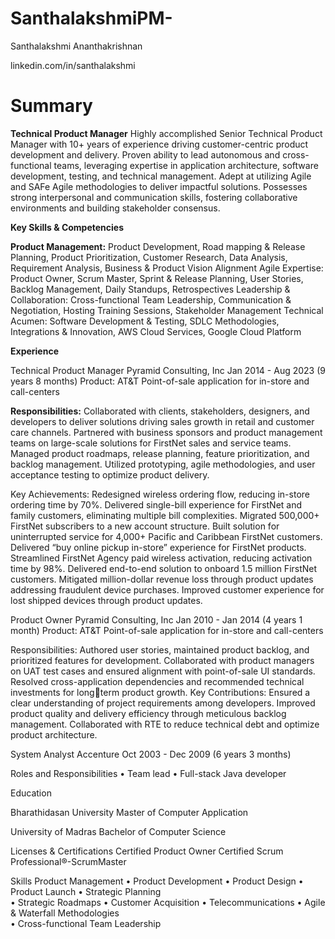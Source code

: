 # SanthalakshmiPM-
Santhalakshmi Ananthakrishnan

linkedin.com/in/santhalakshmi

# Summary


**Technical Product Manager**
Highly accomplished Senior Technical Product Manager with 10+ years of experience driving customer-centric
product development and delivery. Proven ability to lead autonomous and cross-functional teams, leveraging
expertise in application architecture, software development, testing, and technical management. Adept at
utilizing Agile and SAFe Agile methodologies to deliver impactful solutions. Possesses strong interpersonal and
communication skills, fostering collaborative environments and building stakeholder consensus.

**Key Skills & Competencies**

**Product Management:** Product Development, Road mapping & Release Planning, Product Prioritization, Customer
Research, Data Analysis, Requirement Analysis, Business & Product Vision Alignment
Agile Expertise: Product Owner, Scrum Master, Sprint & Release Planning, User Stories, Backlog Management,
Daily Standups, Retrospectives
Leadership & Collaboration: Cross-functional Team Leadership, Communication & Negotiation, Hosting Training
Sessions, Stakeholder Management
Technical Acumen: Software Development & Testing, SDLC Methodologies, Integrations & Innovation, AWS
Cloud Services, Google Cloud Platform

**Experience**

Technical Product Manager
Pyramid Consulting, Inc
Jan 2014 - Aug 2023 (9 years 8 months)
Product: AT&T Point-of-sale application for in-store and call-centers

**Responsibilities:**
Collaborated with clients, stakeholders, designers, and developers to deliver solutions driving
sales growth in retail and customer care channels. Partnered with business sponsors and product
management teams on large-scale solutions for FirstNet sales and service teams. Managed product
roadmaps, release planning, feature prioritization, and backlog management. Utilized prototyping, agile
methodologies, and user acceptance testing to optimize product delivery.

Key Achievements:
Redesigned wireless ordering flow, reducing in-store ordering time by 70%.
Delivered single-bill experience for FirstNet and family customers, eliminating multiple bill complexities.
Migrated 500,000+ FirstNet subscribers to a new account structure.
Built solution for uninterrupted service for 4,000+ Pacific and Caribbean FirstNet customers.
Delivered “buy online pickup in-store” experience for FirstNet products.
Streamlined FirstNet Agency paid wireless activation, reducing activation time by 98%.
Delivered end-to-end solution to onboard 1.5 million FirstNet customers.
Mitigated million-dollar revenue loss through product updates addressing fraudulent device purchases.
Improved customer experience for lost shipped devices through product updates.

Product Owner
Pyramid Consulting, Inc
Jan 2010 - Jan 2014 (4 years 1 month)
Product: AT&T Point-of-sale application for in-store and call-centers

Responsibilities:
Authored user stories, maintained product backlog, and prioritized features for development.
Collaborated with product managers on UAT test cases and ensured alignment with point-of-sale UI
standards. Resolved cross-application dependencies and recommended technical investments for longterm product growth.
Key Contributions:
Ensured a clear understanding of project requirements among developers.
Improved product quality and delivery efficiency through meticulous backlog management.
Collaborated with RTE to reduce technical debt and optimize product architecture.

System Analyst
Accenture
Oct 2003 - Dec 2009 (6 years 3 months)

Roles and Responsibilities
• Team lead
• Full-stack Java developer

Education

Bharathidasan University
Master of Computer Application

University of Madras
Bachelor of Computer Science

Licenses & Certifications
Certified Product Owner 
Certified Scrum Professional®-ScrumMaster

Skills
Product Management   •   Product Development   •   Product Design   •   Product Launch   •   Strategic Planning  
•   Strategic Roadmaps   •   Customer Acquisition   •   Telecommunications   •   Agile & Waterfall Methodologies  
•   Cross-functional Team Leadership

